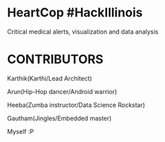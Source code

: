 # HeartCop #HackIllinois
Critical medical alerts, visualization and data analysis


# CONTRIBUTORS

Karthik(Karthi/Lead Architect)

Arun(Hip-Hop dancer/Android warrior)

Heeba(Zumba instructor/Data Science Rockstar)

Gautham(Jingles/Embedded master)

Myself :P
